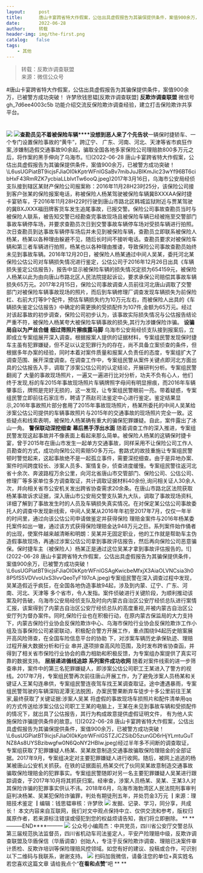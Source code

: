 ```yaml
---
layout:     post
title:      唐山卡宴跨省特大作假案，公估出具虚假报告为其骗保提供条件，案值900余万，已被警方成功突破！
date:       2022-06-28
author:     转载
header-img: img/the-first.png
catalog:   false
tags:
    - 其他
---
```


<blockquote><p>转载：反欺诈调查联盟<br>
来源：微信公众号</p></blockquote>

#唐山卡宴跨省特大作假案，公估出具虚假报告为其骗保提供条件，案值900余万，已被警方成功突破！
许梦欣钱思韫[反欺诈调查联盟]
**反欺诈调查联盟**
微信号gh_7d6ee4003c5b
功能介绍交流反保险欺诈调查经验，建立打击保险欺诈共享平台。

#
![]({{site.baseurl}}/postimg/FIO8OeuiaIUltwf5jQ5XKx3WkhdiciatzxiaVCNACR0JVCiaQeOybuo0hibw5RibicxNEnNbYyaqK4pxBj4NSV40o4ztZA.gif)
![]({{site.baseurl}}/postimg/L6usUGPiatBT9icjsFJiaOI0kKptrWFnlGSoZYDUQ6XTPb8rfUma59EsncR3andYwtSfCicKM8Wv5sOjFwKYBDeXhw.png)​
**查勘员见不着被保险车辆****没想到恶人来了个先告状**一辆保时捷轿车、一个专门设置保险事故的“黄牛”，跨辽宁、
广东、河南、河北、天津等省市疯狂作案,涉嫌制造假交通事故90余起，骗取全国各地多家保险公司理赔款800多万元之后，将作案的黑手伸向了乌海市。![](2022-06-28
唐山卡宴跨省特大作假案，公估出具虚假报告为其骗保提供条件，案值900余万，已被警方成功突破！\\L6usUGPiatBT9icjsFJiaOI0kKptrWFnlGSaBv7mibJuJBIKmJic23wYf96BT6cibHxF43RmRZK7ycbiaLLblvtTw6ooQ.jpeg)​
2017年3月16日，乌海市公安局经侦支队接到辖区某财产保险公司报案称：2016年11月28H23时25分，该保险公司接到客户张某的保险报案电话，称被保险人杨某驾驶被保险车辆冀BXXXAA保时捷卡宴轿车，于2016年11月28H22时行驶到唐山市路北区韩城监狱附近与贾某驾驶的冀BXJXXX福田牌客货车发生追尾事故，已报交警。保险公司事故查勘员当时与被保险人联系，被告知交警已经勘查完事故现场且被保险车辆已经被拖至交警部门事故车辆停车场，并要求查勘员次日到交警事故车辆停车场对受损车辆进行拍照。次日查勘员到达事故车辆停车场后并未见到被保险车辆，查勘员立即联系被保险人杨某，杨某以各种理由躲避不见，随后长时间不接听电话。查勘员要求对被保险车辆和第三者车辆进行拍照，杨某也以各种理由推诿，导致保险公司事故查勘员始终未见到事故车辆。2016年12月20日，被保险人杨某通过中间人吴某，委托河北某保险公估公司对车辆损失情况进行鉴定，公估公司于2016年12月26日出具《车辆损失鉴定公估报告》，报告中显示被保险车辆的损失情况定损为654159元，被保险人杨某以此为由向唐山市路北区人民法院提起诉讼，要求承保公司赔偿其事故车辆损失65万元。2017年2月15日，保险公司事故调查人员前往河北唐山调取了交警部门对被保险车辆事故现场的照片，而后到车辆修理厂调查发现车辆损失为前保险杠、右前大灯等9个配件，预估车辆损失约为10万元左右，而被保险人出具的《车辆损失鉴定公估报告》中确定的需更换的受损配件为107件,金额为65万元。经过对该起事故的初步调查，保险公司初步认为，该事故实际损失情况与公估报告结论严重不符，被保险人杨某夸大被保险车辆事故的损失,其行为涉嫌保险诈骗。
**设骗局自以为严丝合缝**
**细过筛照片擦痕露马脚**
乌海市公安局经侦支队接到报案后，立即成立专案组展开深入调查。根据报案人提供的证据材料，专案组民警发现保时捷车主虽有犯罪嫌疑，但不足以认定犯罪行为的存在，尚不具备立案侦查的条件，但根据多年办案的经验，同时本着对案件质量和报案人负责任的态度，专案组扩大了调查范围、展开深度调查。在调查工作中，专案组民警从案件关键点即河北方面出具的公估报告入手，调取了涉案公估公司的认定结论，开展研判分析。专案组民警翻阅了
大量的事故现场照片，一遍又一遍进行比对分析，功夫不负有心人，他们终于发现,标的车2015年事故现场照片车辆牌照字母间有明显擦痕，而2016年车辆肇事后，牌照是完好无损的，这一发现，让专案组民警眼前一亮。带着疑惑，专案组民警立即前往石家庄市，聘请了燕赵司法鉴定中心进行鉴定。鉴定结果显示,2016年事故照片部分套用了2015年事故现场照片，杨某所委托的中间人吴某给涉案公估公司提供的车辆事故照片与2015年的交通事故的现场照片完全一致。这些疑点和线索表明，被保险人杨某确有重大的骗保犯罪嫌疑。自此，案件露出了冰山一角。
**警保联动深挖细查**
**幕后黑手浮出水面**
随着调查工作的深入推进，专案组民警发现这起事故并不像表面上看起来那么简单。被保险人杨某的这辆保时捷卡宴，曾于2015年在唐山市发生一起单方交通事故，同样采用不让保险公司工作人员勘查的方式，成功向保险公司索赔50多万元。套路式的故技重施让专案组民警顿时警觉起来，这起事故绝不是一起孤立事件，需要深挖细查。由于是异地办案、案件时间跨度较长、涉案人员多、案情复杂，侦查进度缓慢。专案组民警往返河北省十余次、奔波路程万余公里，向河北省唐山市交管部门、保险公司、公估公司、修理厂等多家单位多方调查取证，共计调取证据材料40余份,询问相关证人30余人次，并向相关省市公安机关发出跨省协查需求20余条。在唐山市路北区法院获取杨某事故诉求证据，深入唐山市公安局交警支队第九大队，调取了事故现场资料,详细了解到了事故发生时的人员及车辆损失真实情况。在对保定某公估公司事故委托人的调查中发现新线索，中间人吴某从2016年年初至2017年7月，仅仅一年半的时间里，通过向该公估公司申请做鉴定并获得保险
理赔金案件与2016年杨某委托案件如出一辙，通过该方式获得保险理赔金达948万元之巨。系列案件始作俑者的出现，使案件越来越清晰和明朗：吴某并无固定职业，他的工作就是帮助车主伪造假事故现场，再通过涉案公估公司拿到事故评估报告，然后再向保险公司恶意骗保。保时捷车主（被保险人）杨某正是通过这位吴某才拿到事故评估报告的。![](2022-06-28
唐山卡宴跨省特大作假案，公估出具虚假报告为其骗保提供条件，案值900余万，已被警方成功突破！\\L6usUGPiatBT9icjsFJiaOI0kKptrWFnlGSAgKwicbeMfxjX3AiaOLVNCsia3h08P5fS5VDVvoUxS3lvvQeoTyF197cA.jpeg)​
专案组民警在深入调查过程中发现，吴某造假近乎疯狂，在全国各地伪造事故94起，涉及到内蒙、辽宁、广东、河南、河北、天津等
多个省市，令人发指。案件侦破进行关键阶段，为顺利推动该案及时告破，乌海市公安局经侦支队及时向内蒙古自治区公安厅经侦总队进行案情汇报，该案得到了内蒙古自治区公安厅经侦总队的高度重视,并被内蒙古自治区公安厅列为督办案件。同时,保险行业也在积极行动，在原内蒙古保监局的大力支持下，内蒙古保险行业协会反保险欺诈中心、乌海市保险行业协会反保险欺诈工作小组及当事保险公司紧密联动，积极配合警方开展工作，重点围绕94起历史赔案展开高风险筛查，在全国车险信息平台的协助
下，对涉案车辆历史承保轨迹、理赔过程开展大数据分析和行业
串并,逐项排查高风险范围，及时发布跨省协查函，并得到了相关省市保险行业协会的鼎力相助和积极反馈，为专案组办案提供了真实可靠的数据支持。
**层层递进循线追踪**
**系列案件成功收网**
随着对案件线索的进一步筛查串并，案件中的第三名犯罪嫌疑人，即涉案公估公司职工王某进入了警方的视线。2017年7月，专案组民警再次前往唐山开展工作，为了避免涉案人员杨某和关键证人王某勾连串供，专案组民警连夜驾车找王某调查取证。途中遭遇暴雨，专案组民警驾驶的车辆深陷泥潭无法脱困，办案民警果断弃车徒步十多公里前往王某家,最终获取了关键证据:涉案人吴某
将虚假的事故现场车损照片和配件清单用qq的方式传送给涉案公估公司职工王某的电脑上，王某在未见到事故车辆和受损配件的情况下，就岀具了公估报告，其行为构成故意提供虚假证明文件，
有为他人实施保险诈骗提供条件的故意。![](2022-06-28
唐山卡宴跨省特大作假案，公估出具虚假报告为其骗保提供条件，案值900余万，已被警方成功突破！\\L6usUGPiatBT9icjsFJiaOI0kKptrWFnlGSTZJCZSibD5zunGD6rHjYLmtuGuTNZ8As8UYSBzibwgfw0N6QoNY2HBIw.jpeg)​
经过半年多不间断的调查取证，专案组获取了犯罪嫌疑人杨某、吴某故意制造交通事故骗取保险理赔金的全部证据。2017年9月，专案组决定对主要犯罪嫌疑人进行收网。随后，被网上追逃的杨某被唐山公安机关抓获。在铁的证据面前,杨某交代了伙同吴某故意制造交通事故骗取保险理赔金的犯罪事实。专案组民警随即对另一名主要犯罪嫌疑人吴某进行跟踪调查，于2017年10月将其抓获归案。经审查，涉案人员杨某、吴某、王某3人对其保险诈骗的犯罪事实供认不讳。2018年6月，乌海市海勃湾区人民法院刑事审判庭判决杨某、吴某犯保险诈骗罪，判处有期徒刑五年，并处罚金3万元
┃来源：理赔技术鉴定
┃编辑：钱思韫审核：许梦欣
![]({{site.baseurl}}/postimg/CFF20LXzkOyYmal29zn37N5Bg2NQ4tyN4ylvMFyM3VmF4x90Uj4cDmoEphibia4RN55ibIXmqU1Od9w2Q5nhA08lA.png)
发掘、记录、学习，同分享，共成长！
本文内容来自互联网，我们对文中观点保持中立、仅供交流和参考，版权归属原作者，若来源标注错误或侵犯到您的权益烦请告知，我们将立即删除。
**
**
———END****———
![]({{site.baseurl}}/postimg/L6usUGPiatBSs5Yxdp5NU9dpdqWanE7Mq7XpTo0mwlia1gia9NNFGTRYKdpVvrK2KgpAPictg52F8U9sicXI1jQ1dzA.jpeg)
公众号小编周杰：中共党员，四川省公安厅交警总队第三届规范执法监督员，四川省机动车司法鉴定人，平安产险理赔中级，反欺诈调查联盟及华盾保信（华盾调查）创始人，专注于反保险欺诈调查、理赔已决案件审计质检、反欺诈培训等保险理赔风控领域。如您有好的建议、投稿或合作，可识别以下二维码与我联系，谢谢支持。
![]({{site.baseurl}}/postimg/L6usUGPiatBS3wrVRuWQYeic3juNbQs2kiaCeq6U3Y7sobzUaIjwichkaPNyMQzDdM5fXhxqgA74BJYGaLDib5TIqKA.jpeg)
扫码加我微信，请备注您的单位+真实姓名
若您喜欢这篇文章
请给我点个“**在看和点赞**”吧
**
**
